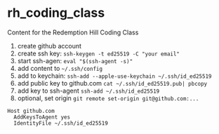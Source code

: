 # rh_coding_class
Content for the Redemption Hill Coding Class

1. create github account
2. create ssh key: `ssh-keygen -t ed25519 -C "your email"`
3. start ssh-agen: `eval "$(ssh-agent -s)"`
4. add content to `~/.ssh/config`
5. add to keychain: `ssh-add --apple-use-keychain ~/.ssh/id_ed25519`
6. add public key to github.com `cat ~/.ssh/id_ed25519.pub| pbcopy`
7. add key to ssh-agent `ssh-add ~/.ssh/id_ed25519`
8. optional, set origin `git remote set-origin git@github.com:...`


```
Host github.com
  AddKeysToAgent yes
  IdentityFile ~/.ssh/id_ed25519
``` 
